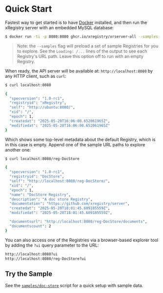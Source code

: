 # Quick Start 

Fastest way to get started is to have [Docker](https://www.docker.com/)
installed, and then run the xRegistry server with an embedded MySQL database:
  
```bash
$ docker run -ti -p 8080:8080 ghcr.io/xregistry/xrserver-all --samples
```

> Note: the `--samples` flag will preload a set of sample Registries for you to
> explore. See the `Loading: /...` lines of the output to see each Registry's
> URL path. Leave this option off to run with an empty Registry.

When ready, the API server will be available at: `http://localhost:8080` by
any HTTP client, such as `curl`:

```bash
$ curl localhost:8080

{
  "specversion": "1.0-rc1",
  "registryid": "xRegistry",
  "self": "http://ubuntu:8080/",
  "xid": "/",
  "epoch": 1,
  "createdat": "2025-05-20T16:06:00.652061965Z",
  "modifiedat": "2025-05-20T16:06:00.652061965Z"
}
```

Which shows some top-level metadata about the default Registry, which is in
this case is empty. Append one of the sample URL paths to explore another one:

```bash
$ curl localhost:8080/reg-DocStore

{
  "specversion": "1.0-rc1",
  "registryid": "DocStore",
  "self": "http://localhost:8080/reg-DocStore/",
  "xid": "/",
  "epoch": 1,
  "name": "DocStore Registry",
  "description": "A doc store Registry",
  "documentation": "https://github.com/xregistry/server",
  "createdat": "2025-05-20T18:01:45.609185559Z",
  "modifiedat": "2025-05-20T18:01:45.609185559Z",

  "documentsurl": "http://localhost:8080/reg-DocStore/documents",
  "documentscount": 2
}
```

You can also access one of the Registries via a browser-based explorer tool by
adding the `?ui` query parameter to the URL:

```bash
http://localhost:8080?ui
http://localhost:8080/reg-DocStore?ui
```

## Try the Sample

See the [`samples/doc-store`](samples/doc-store) script for a quick setup with
sample data.
